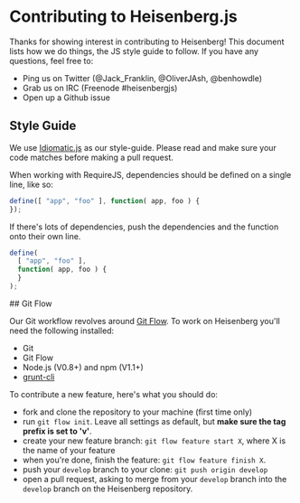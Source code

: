 # Contributing to Heisenberg.js

Thanks for showing interest in contributing to Heisenberg! This document lists how we do things, the JS style guide to follow. If you have any questions, feel free to:

- Ping us on Twitter (@Jack_Franklin, @OliverJAsh, @benhowdle)
- Grab us on IRC (Freenode #heisenbergjs)
- Open up a Github issue

## Style Guide

We use [Idiomatic.js](https://github.com/rwldrn/idiomatic.js/) as our style-guide. Please read and make sure your code matches before making a pull request.

When working with RequireJS, dependencies should be defined on a single line, like so:

```js
define([ "app", "foo" ], function( app, foo ) {
});
```

If there's lots of dependencies, push the dependencies and the function onto their own line.

```js
define(
  [ "app", "foo" ],
  function( app, foo ) {
  }
);
```

## Git Flow

Our Git workflow revolves around [Git Flow](https://github.com/nvie/gitflow). To work on Heisenberg you'll need the following installed:

- Git
- Git Flow
- Node.js (V0.8+) and npm (V1.1+)
- [grunt-cli](https://github.com/gruntjs/grunt-cli)

To contribute a new feature, here's what you should do:

- fork and clone the repository to your machine (first time only)
- run `git flow init`. Leave all settings as default, but __make sure the tag prefix is set to 'v'__.
- create your new feature branch: `git flow feature start X`, where X is the name of your feature
- when you're done, finish the feature: `git flow feature finish X`.
- push your `develop` branch to your clone: `git push origin develop`
- open a pull request, asking to merge from your `develop` branch into the `develop` branch on the Heisenberg repository.
